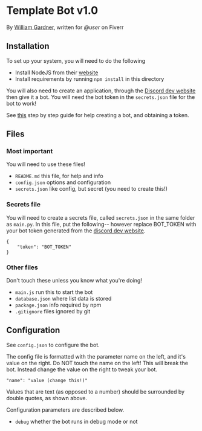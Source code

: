 # Template Bot v1.0
By [William Gardner](https://github.com/wg4568/), written for _@user_ on Fiverr

## Installation

To set up your system, you will need to do the following

- Install NodeJS from their [website](https://www.python.org/)
- Install requirements by running `npm install` in this directory

You will also need to create an application, through the [Discord dev website](https://discordapp.com/developers/) then give it a bot. You will need the bot token in the `secrets.json` file for the bot to work!

See [this](https://github.com/reactiflux/discord-irc/wiki/Creating-a-discord-bot-&-getting-a-token) step by step guide for help creating a bot, and obtaining a token.

## Files

### Most important

You will need to use these files!

- `README.md` this file, for help and info
- `config.json` options and configuration
- `secrets.json` like config, but secret (you need to create this!)

### Secrets file

You will need to create a secrets file, called `secrets.json` in the same folder as `main.py`. In this file, put the following-- however replace BOT_TOKEN with your bot token generated from the [discord dev website](https://discordapp.com/developers/).

```
{
	"token": "BOT_TOKEN"
}
```

### Other files

Don't touch these unless you know what you're doing!

- `main.js` run this to start the bot
- `database.json` where list data is stored
- `package.json` info required by npm
- `.gitignore` files ignored by git

## Configuration

See `config.json` to configure the bot.

The config file is formatted with the parameter name on the left, and it's value on the right. Do NOT touch the name on the left! This will break the bot. Instead change the value on the right to tweak your bot.

    "name": "value (change this!)"

Values that are text (as opposed to a number) should be surrounded by double quotes, as shown above.

Configuration parameters are described below.

- `debug` whether the bot runs in debug mode or not